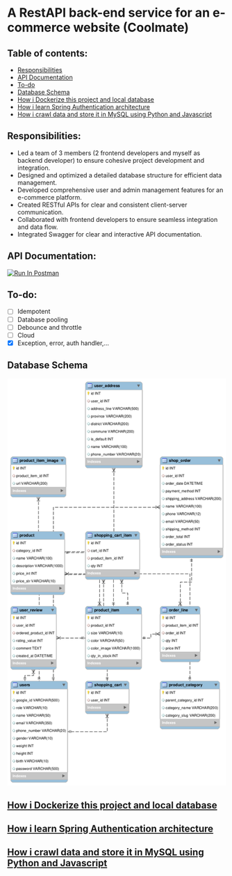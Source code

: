 # A RestAPI back-end service for an e-commerce website (Coolmate)

## Table of contents:
- [ Responsibilities](#head1)
- [API Documentation](#postman)
- [ To-do](#head2)
- [ Database Schema](#head3)
- [ How i Dockerize this project and local database](#head4)
- [ How i learn Spring Authentication architecture ](#head5)
- [ How i crawl data and store it in MySQL using Python and Javascript](#head6)

<a id="head1"></a>
## Responsibilities:
- Led a team of 3 members (2 frontend developers and myself as backend developer) to ensure cohesive project development and integration.
- Designed and optimized a detailed database structure for efficient data management.
- Developed comprehensive user and admin management features for an e-commerce platform.
- Created RESTful APIs for clear and consistent client-server communication.
- Collaborated with frontend developers to ensure seamless integration and data flow.
- Integrated Swagger for clear and interactive API documentation.

<a id="postman"></a>
## API Documentation:
[<img src="https://run.pstmn.io/button.svg" alt="Run In Postman" style="width: 128px; height: 32px;">](https://app.getpostman.com/run-collection/29780789-24926342-d6a6-4b97-95cf-1676ab7b06ce?action=collection%2Ffork&source=rip_markdown&collection-url=entityId%3D29780789-24926342-d6a6-4b97-95cf-1676ab7b06ce%26entityType%3Dcollection%26workspaceId%3De0887007-fb8c-4887-9406-723e532eecd0)

<a id="head2"></a>
## To-do:
- [ ] Idempotent
- [ ] Database pooling
- [ ] Debounce and throttle
- [ ] Cloud
- [x] Exception, error, auth handler,...

<a id="head3"></a>
## Database Schema

![coolmate_diagram.png](coolmate_diagram.png)

<a id="head4"></a>
## [How i Dockerize this project and local database](https://toilacube.hashnode.dev/i-should-have-learned-docker-earlier)

<a id="head5"></a>
## [How i learn Spring Authentication architecture](https://toilacube.hashnode.dev/lets-understand-the-architecture-behind-spring-authentication)

<a id="head6"></a>
## [How i crawl data and store it in MySQL using Python and Javascript](https://github.com/toilacube/coolmate-data)